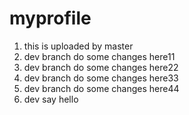 # myprofile



1. this is uploaded by master
2. dev branch do some changes here11
3. dev branch do some changes here22
4. dev branch do some changes here33
5. dev branch do some changes here44
6. dev say hello

